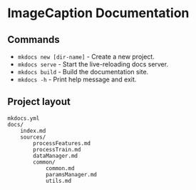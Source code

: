 # ImageCaption Documentation

## Commands

* `mkdocs new [dir-name]` - Create a new project.
* `mkdocs serve` - Start the live-reloading docs server.
* `mkdocs build` - Build the documentation site.
* `mkdocs -h` - Print help message and exit.

## Project layout

    mkdocs.yml 
    docs/
        index.md 
        sources/
            processFeatures.md
            processTrain.md
            dataManager.md
            common/
                common.md
                paramsManager.md
                utils.md
